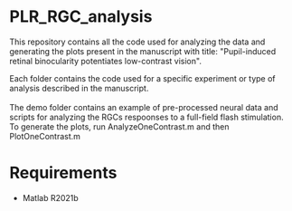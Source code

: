 # PLR_RGC_analysis

This repository contains all the code used for analyzing the data and generating the plots present in the manuscript with title: 
"Pupil-induced retinal binocularity potentiates low-contrast vision". 

Each folder contains the code used for a specific experiment or type of analysis described in the manuscript.\
\
The demo folder contains an example of pre-processed neural data and scripts for analyzing the RGCs respoonses to a full-field flash stimulation. To generate the plots, run AnalyzeOneContrast.m and then PlotOneContrast.m


# Requirements
-  Matlab R2021b 


